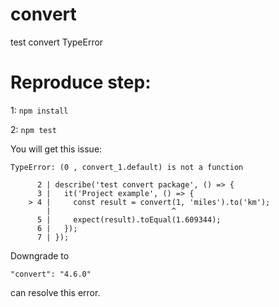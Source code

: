 # convert
test convert TypeError

# Reproduce step:
1: `npm install`

2: `npm test`

You will get this issue:
```
TypeError: (0 , convert_1.default) is not a function

      2 | describe('test convert package', () => {
      3 |   it('Project example', () => {
    > 4 |     const result = convert(1, 'miles').to('km');
        |                           ^
      5 |     expect(result).toEqual(1.609344);
      6 |   });
      7 | });

```

Downgrade to 
```
"convert": "4.6.0"
```
can resolve this error. 

